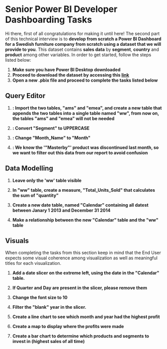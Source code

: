 # Senior Power BI Developer Dashboarding Tasks

Hi there, first of all congratulations for making it until here! The second part of this technical interview is to **develop from scratch a Power BI Dashboard for a Swedish furniture company from scratch using a dataset that we will provide to you**. This dataset contains **sales data** by **segment**, **country** and **product** among other variables. In order to get started, follow the steps listed below:

 1. **Make sure you have Power BI Desktop downloaded**
 2. **Proceed to download the dataset by accessing this [link](https://drive.google.com/drive/folders/1O1nEF63GoECnuFCRGD0KtZZOuFu_Z4IA)**
 3. **Open a new .pbix file and proceed to complete the tasks listed below**
  
## Query Editor

1. **: Import the two tables, "ams" and "emea", and create a new table that appends the two tables into a single table named "ww", from now on, the tables "ams" and "emea" will not be needed**

2. **: Convert "Segment" to UPPERCASE**

3. **: Change "Month_Name" to "Month"**

4. **: We know the '"Masterby"' product was discontinued last month, so we want to filter out this data from our report to avoid confusion**

## Data Modelling

1. **Leave only the 'ww' table visible**

2. **In "ww" table, create a measure, "Total_Units_Sold" that calculates the sum of "quantity"**

3. **Create a new date table, named "Calendar" containing all datest between Janary 1 2013 and December 31 2014**

4. **Make a relationship between the new "Calendar" table and the "ww" table**

## Visuals

When completing the tasks from this section keep in mind that the End User expects some visual coherence among visualization as well as meaningful titles for each visualization.

1. **Add a date slicer on the extreme left, using the date in the "Calendar" table.**
2. **If Quarter and Day are present in the slicer, please remove them**
3. **Change the font size to 10**
4. **Filter the "blank" year in the slicer.**

5. **Create a line chart to see which month and year had the highest profit**

6. **Create a map to display where the profits were made**

7. **Create a bar chart to determine which products and segments to invest in (highest sales of all time)**

